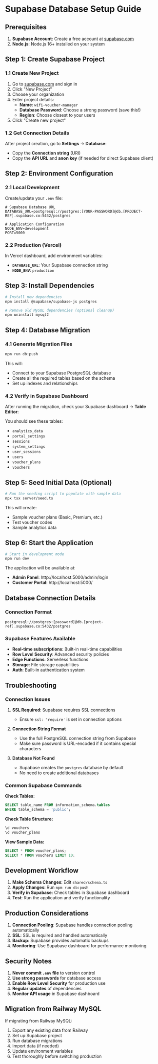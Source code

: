 # Supabase Database Setup Guide

## Prerequisites

1. **Supabase Account**: Create a free account at [supabase.com](https://supabase.com)
2. **Node.js**: Node.js 16+ installed on your system

## Step 1: Create Supabase Project

### 1.1 Create New Project
1. Go to [supabase.com](https://supabase.com) and sign in
2. Click "New Project"
3. Choose your organization
4. Enter project details:
   - **Name**: `wifi-voucher-manager`
   - **Database Password**: Choose a strong password (save this!)
   - **Region**: Choose closest to your users
5. Click "Create new project"

### 1.2 Get Connection Details
After project creation, go to **Settings** → **Database**:
- Copy the **Connection string** (URI)
- Copy the **API URL** and **anon key** (if needed for direct Supabase client)

## Step 2: Environment Configuration

### 2.1 Local Development
Create/update your `.env` file:

```env
# Supabase Database URL
DATABASE_URL=postgresql://postgres:[YOUR-PASSWORD]@db.[PROJECT-REF].supabase.co:5432/postgres

# Application Configuration
NODE_ENV=development
PORT=5000
```

### 2.2 Production (Vercel)
In Vercel dashboard, add environment variables:
- **`DATABASE_URL`**: Your Supabase connection string
- **`NODE_ENV`**: `production`

## Step 3: Install Dependencies

```bash
# Install new dependencies
npm install @supabase/supabase-js postgres

# Remove old MySQL dependencies (optional cleanup)
npm uninstall mysql2
```

## Step 4: Database Migration

### 4.1 Generate Migration Files
```bash
npm run db:push
```

This will:
- Connect to your Supabase PostgreSQL database
- Create all the required tables based on the schema
- Set up indexes and relationships

### 4.2 Verify in Supabase Dashboard
After running the migration, check your Supabase dashboard → **Table Editor**:

You should see these tables:
- `analytics_data`
- `portal_settings`
- `sessions`
- `system_settings`
- `user_sessions`
- `users`
- `voucher_plans`
- `vouchers`

## Step 5: Seed Initial Data (Optional)

```bash
# Run the seeding script to populate with sample data
npx tsx server/seed.ts
```

This will create:
- Sample voucher plans (Basic, Premium, etc.)
- Test voucher codes
- Sample analytics data

## Step 6: Start the Application

```bash
# Start in development mode
npm run dev
```

The application will be available at:
- **Admin Panel**: http://localhost:5000/admin/login
- **Customer Portal**: http://localhost:5000/

## Database Connection Details

### Connection Format
```
postgresql://postgres:[password]@db.[project-ref].supabase.co:5432/postgres
```

### Supabase Features Available
- **Real-time subscriptions**: Built-in real-time capabilities
- **Row Level Security**: Advanced security policies
- **Edge Functions**: Serverless functions
- **Storage**: File storage capabilities
- **Auth**: Built-in authentication system

## Troubleshooting

### Connection Issues

1. **SSL Required**: Supabase requires SSL connections
   - Ensure `ssl: 'require'` is set in connection options

2. **Connection String Format**
   - Use the full PostgreSQL connection string from Supabase
   - Make sure password is URL-encoded if it contains special characters

3. **Database Not Found**
   - Supabase creates the `postgres` database by default
   - No need to create additional databases

### Common Supabase Commands

**Check Tables:**
```sql
SELECT table_name FROM information_schema.tables 
WHERE table_schema = 'public';
```

**Check Table Structure:**
```sql
\d vouchers
\d voucher_plans
```

**View Sample Data:**
```sql
SELECT * FROM voucher_plans;
SELECT * FROM vouchers LIMIT 10;
```

## Development Workflow

1. **Make Schema Changes**: Edit `shared/schema.ts`
2. **Apply Changes**: Run `npm run db:push`
3. **Verify in Supabase**: Check tables in Supabase dashboard
4. **Test**: Run the application and verify functionality

## Production Considerations

1. **Connection Pooling**: Supabase handles connection pooling automatically
2. **SSL**: SSL is required and handled automatically
3. **Backup**: Supabase provides automatic backups
4. **Monitoring**: Use Supabase dashboard for performance monitoring

## Security Notes

1. **Never commit `.env` file** to version control
2. **Use strong passwords** for database access
3. **Enable Row Level Security** for production use
4. **Regular updates** of dependencies
5. **Monitor API usage** in Supabase dashboard

## Migration from Railway MySQL

If migrating from Railway MySQL:
1. Export any existing data from Railway
2. Set up Supabase project
3. Run database migrations
4. Import data (if needed)
5. Update environment variables
6. Test thoroughly before switching production
